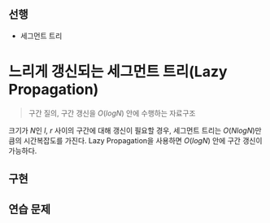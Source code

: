 ## 선행

- 세그먼트 트리

# 느리게 갱신되는 세그먼트 트리(Lazy Propagation)

> 구간 질의, 구간 갱신을 $O(logN)$ 안에 수행하는 자료구조

크기가 $N$인 $l$, $r$ 사이의 구간에 대해 갱신이 필요할 경우, 세그먼트 트리는 $O(NlogN)$만큼의 시간복잡도를 가진다. Lazy Propagation을 사용하면 $O(logN)$ 안에 구간 갱신이 가능하다.

## 구현


## 연습 문제
